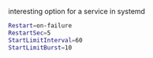 

interesting option for a service in systemd

```bash
Restart=on-failure
RestartSec=5
StartLimitInterval=60
StartLimitBurst=10
```

